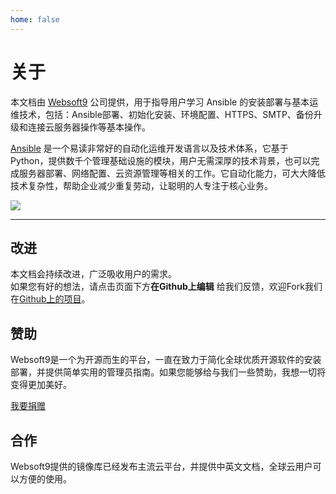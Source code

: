 ```yaml
---
home: false
---
```


# 关于

本文档由 [Websoft9](https://www.websoft9.com/) 公司提供，用于指导用户学习 Ansible 的安装部署与基本运维技术，包括：Ansible部署、初始化安装、环境配置、HTTPS、SMTP、备份升级和连接云服务器操作等基本操作。

[Ansible](https://wansible.com) 是一个易读非常好的自动化运维开发语言以及技术体系，它基于 Python，提供数千个管理基础设施的模块，用户无需深厚的技术背景，也可以完成服务器部署、网络配置、云资源管理等相关的工作。它自动化能力，可大大降低技术复杂性，帮助企业减少重复劳动，让聪明的人专注于核心业务。

![](https://libs.websoft9.com/Websoft9/DocsPicture/zh/ansible/ansible-guis-websoft9.png)

---

## 改进

本文档会持续改进，广泛吸收用户的需求。  
如果您有好的想法，请点击页面下方**在Github上编辑** 给我们反馈，欢迎Fork我们在[Github上的项目](https://github.com/Websoft9/ansible-ansible)。

## 赞助

Websoft9是一个为开源而生的平台，一直在致力于简化全球优质开源软件的安装部署，并提供简单实用的管理员指南。如果您能够给与我们一些赞助，我想一切将变得更加美好。  

[我要捐赠](https://www.websoft9.com/aboutus/donate)

## 合作

Websoft9提供的镜像库已经发布主流云平台，并提供中英文文档，全球云用户可以方便的使用。  
